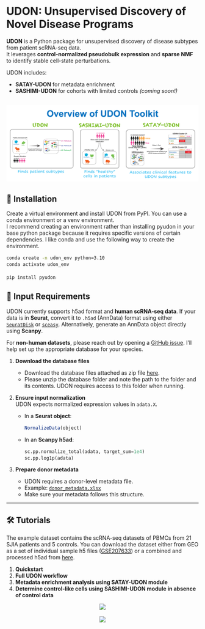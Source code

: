 # UDON: Unsupervised Discovery of Novel Disease Programs

**UDON** is a Python package for unsupervised discovery of disease subtypes from patient scRNA-seq data.  
It leverages **control-normalized pseudobulk expression** and **sparse NMF** to identify stable cell-state perturbations.  

UDON includes:  
- **SATAY-UDON** for metadata enrichment  
- **SASHIMI-UDON** for cohorts with limited controls *(coming soon!)*  

![Overview of UDON Toolkit](udon_toolkit_overview.png)
---

## 🚀 Installation  

Create a virtual environment and install UDON from PyPI. You can use a conda environment or a venv environment.  
I recommend creating an environment rather than installing pyudon in your base python package because it requires specific versions of certain dependencies. 
I like conda and use the following way to create the environment.

```bash
conda create -n udon_env python=3.10
conda activate udon_env

pip install pyudon
```

## 📂 Input Requirements  

UDON currently supports h5ad format and **human scRNA-seq data**. If your data is in **Seurat**, convert it to `.h5ad` (AnnData) format using either [`SeuratDisk`](https://mojaveazure.github.io/seurat-disk/articles/convert-anndata.html) or [`sceasy`](https://github.com/cellgeni/sceasy). Alternatively, generate an AnnData object directly using **Scanpy**. 

For **non-human datasets**, please reach out by opening a [GitHub issue](https://github.com/kairaveet/py-udon/issues). I’ll help set up the appropriate database for your species.  

1. **Download the database files**  
   - Download the database files attached as zip file [here](https://github.com/kairaveet/py-udon/blob/main/udon-python.zip). 
   - Please unzip the database folder and note the path to the folder and its contents. UDON requires access to this folder when running.  

3. **Ensure input normalization**  
   UDON expects normalized expression values in `adata.X`.  
   - In a **Seurat object**:  
     ```R
     NormalizeData(object)
     ```  
   - In an **Scanpy h5ad**:  
     ```python
     sc.pp.normalize_total(adata, target_sum=1e4)
     sc.pp.log1p(adata)
     ```  

4. **Prepare donor metadata**  
   - UDON requires a donor-level metadata file.  
   - Example: [`donor_metadata.xlsx`](https://github.com/kairaveet/py-udon/blob/main/donor_metadata.xlsx)  
   - Make sure your metadata follows this structure.  

---

## 🛠 Tutorials

The example dataset contains the scRNA-seq datasets of PBMCs from 21 SJIA patients and 5 controls. 
You can download the dataset either from GEO as a set of individual sample h5 files ([GSE207633](https://www.ncbi.nlm.nih.gov/geo/query/acc.cgi?acc=GSE207633)) or a combined and processed h5ad from [here]().

1. **Quickstart**
2. **Full UDON workflow**
3. **Metadata enrichment analysis using SATAY-UDON module**
4. **Determine control-like cells using SASHIMI-UDON module in absence of control data**

<p align="center">
  <a href="#">
     <img src="https://api.visitorbadge.io/api/visitors?path=https%3A%2F%2Fgithub.com%2Fkairaveet%2Fpyudon&countColor=%23ba68c8" />
   </a>
</p>

<p align="center">
<a href='https://mapmyvisitors.com/web/1bzku'  title='Visit tracker'><img src='https://mapmyvisitors.com/map.png?cl=584f9b&w=250&t=n&d=2lii7u4aMjVwFilH5T7yLnFPR5XJ75oXRC_8-Qke7F4&co=0c0c0c&ct=cdd4d9'/>
    </a>
</p>